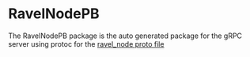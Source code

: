 # RavelNodePB

The RavelNodePB package is the auto generated package for the gRPC server using protoc for the [ravel_node proto file](https://github.com/adityameharia/ravel/blob/main/cmd/ravel_node/ravel_node.proto)